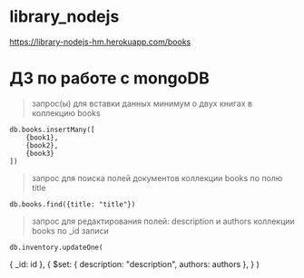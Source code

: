 # library_nodejs

https://library-nodejs-hm.herokuapp.com/books

# ДЗ  по работе с mongoDB

> запрос(ы) для вставки данных минимум о двух книгах в коллекцию books

    db.books.insertMany([
        {book1},
        {book2},
        {book3}
    ])

> запрос для поиска полей документов коллекции books по полю title
    
    db.books.find({title: "title"})

> запрос для редактирования полей: description и authors коллекции books по _id записи

    db.inventory.updateOne(
   { _id: id },
   {
     $set: { description: "description", authors: authors },
   }
)
